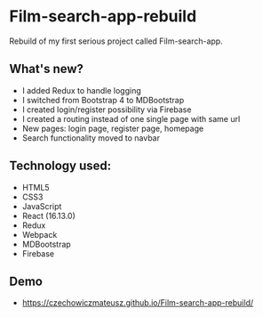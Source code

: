 # Film-search-app-rebuild

Rebuild of my first serious project called Film-search-app.

## What's new?

* I added Redux to handle logging
* I switched from Bootstrap 4 to MDBootstrap
* I created login/register possibility via Firebase
* I created a routing instead of one single page with same url
* New pages: login page, register page, homepage
* Search functionality moved to navbar

## Technology used:

* HTML5
* CSS3
* JavaScript
* React (16.13.0)
* Redux
* Webpack
* MDBootstrap
* Firebase

## Demo

* https://czechowiczmateusz.github.io/Film-search-app-rebuild/
